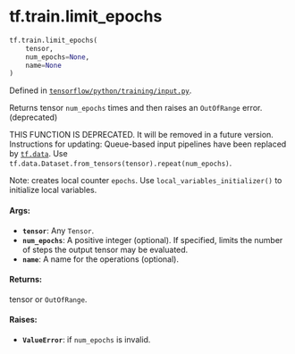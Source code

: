 <div itemscope itemtype="http://developers.google.com/ReferenceObject">
<meta itemprop="name" content="tf.train.limit_epochs" />
<meta itemprop="path" content="Stable" />
</div>

# tf.train.limit_epochs

``` python
tf.train.limit_epochs(
    tensor,
    num_epochs=None,
    name=None
)
```



Defined in [`tensorflow/python/training/input.py`](/code/stable/tensorflow/python/training/input.py).

Returns tensor `num_epochs` times and then raises an `OutOfRange` error. (deprecated)

THIS FUNCTION IS DEPRECATED. It will be removed in a future version.
Instructions for updating:
Queue-based input pipelines have been replaced by <a href="../../tf/data.md"><code>tf.data</code></a>. Use `tf.data.Dataset.from_tensors(tensor).repeat(num_epochs)`.

Note: creates local counter `epochs`. Use `local_variables_initializer()` to
initialize local variables.

#### Args:

* <b>`tensor`</b>: Any `Tensor`.
* <b>`num_epochs`</b>: A positive integer (optional).  If specified, limits the number
    of steps the output tensor may be evaluated.
* <b>`name`</b>: A name for the operations (optional).


#### Returns:

tensor or `OutOfRange`.


#### Raises:

* <b>`ValueError`</b>: if `num_epochs` is invalid.
